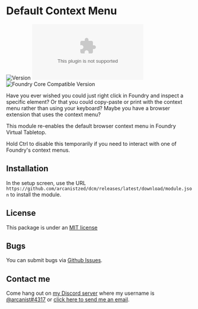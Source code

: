 # Default Context Menu

![Version](https://img.shields.io/github/v/tag/arcanistzed/dcm?label=Version&style=flat-square&color=2577a1) ![Latest Release Download Count](https://img.shields.io/github/downloads/arcanistzed/dcm/latest/module.zip?label=Downloads&style=flat-square&color=9b43a8) ![Foundry Core Compatible Version](https://img.shields.io/badge/dynamic/json.svg?url=https%3A%2F%2Fraw.githubusercontent.com%2Farcanistzed%2Fdcm%2Fmain%2Fmodule.json&label=Foundry%20Core%20Compatible%20Version&query=$.compatibleCoreVersion&style=flat-square&color=ff6400)

Have you ever wished you could just right click in Foundry and inspect a specific element? Or that you could copy-paste or print with the context menu rather than using your keyboard? Maybe you have a browser extension that uses the context menu?

This module re-enables the default browser context menu in Foundry Virtual Tabletop.

Hold Ctrl to disable this temporarily if you need to interact with one of Foundry's context menus.

## Installation

In the setup screen, use the URL `https://github.com/arcanistzed/dcm/releases/latest/download/module.json` to install the module.

## License

This package is under an [MIT license](LICENSE)

## Bugs

You can submit bugs via [Github Issues](https://github.com/arcanistzed/dcm/issues/new/choose).

## Contact me

Come hang out on [my Discord server](https://discord.gg/AAkZWWqVav) where my username is [@arcanist#4317](https://discord.com/users/455117777745870860) or [click here to send me an email](mailto:arcanistzed@gmail.com?subject=dcm%20module%20for%20Foundry%20VTT).
